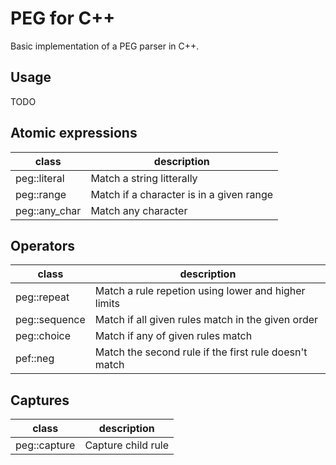 # PEG for C++
Basic implementation of a PEG parser in C++.

## Usage

TODO

## Atomic expressions

| class         | description                              |
|---------------|------------------------------------------|
| peg::literal  | Match a string litterally                |
| peg::range    | Match if a character is in a given range |
| peg::any_char | Match any character                      |

## Operators

| class         | description                                           |
|---------------|-------------------------------------------------------|
| peg::repeat   | Match a rule repetion using lower and higher limits   |
| peg::sequence | Match if all given rules match in the given order     |
| peg::choice   | Match if any of given rules match                     |
| pef::neg      | Match the second rule if the first rule doesn't match |

## Captures

| class         | description                                           |
|---------------|-------------------------------------------------------|
| peg::capture  | Capture child rule                                    |
